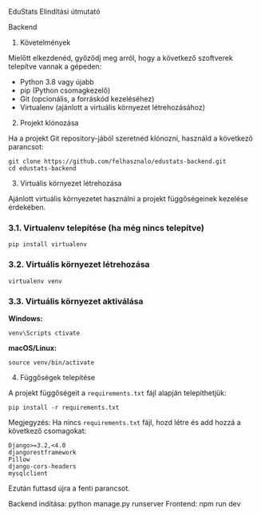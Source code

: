 
EduStats Elindítási útmutató

Backend
1. Követelmények

Mielőtt elkezdenéd, győződj meg arról, hogy a következő szoftverek telepítve vannak a gépeden:
- Python 3.8 vagy újabb
- pip (Python csomagkezelő)
- Git (opcionális, a forráskód kezeléséhez)
- Virtualenv (ajánlott a virtuális környezet létrehozásához)

2. Projekt klónozása

Ha a projekt Git repository-jából szeretnéd klónozni, használd a következő parancsot:
```
git clone https://github.com/felhasznalo/edustats-backend.git
cd edustats-backend
```

3. Virtuális környezet létrehozása

Ajánlott virtuális környezetet használni a projekt függőségeinek kezelése érdekében.

### 3.1. Virtualenv telepítése (ha még nincs telepítve)
```
pip install virtualenv
```

### 3.2. Virtuális környezet létrehozása
```
virtualenv venv
```

### 3.3. Virtuális környezet aktiválása
**Windows:**
```
venv\Scripts ctivate
```

**macOS/Linux:**
```
source venv/bin/activate
```

4. Függőségek telepítése

A projekt függőségeit a `requirements.txt` fájl alapján telepíthetjük:
```
pip install -r requirements.txt
```

Megjegyzés: Ha nincs `requirements.txt` fájl, hozd létre és add hozzá a következő csomagokat:
```
Django>=3.2,<4.0
djangorestframework
Pillow
django-cors-headers
mysqlclient
```

Ezután futtasd újra a fenti parancsot.

Backend indítása: python manage.py runserver
Frontend: npm run dev
